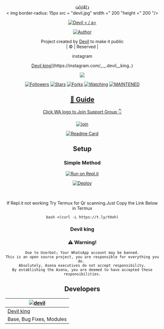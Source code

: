 <div align="center">
ꜱͥᴀͭɪᴅᷤᴀᷟʟͤɪ 
<div align="center">
  <    img     border-radius:     15px     src = "devil.jpg" width ="    200    "height ="    200    "/>
  <p align = " center ">
<a href=" # "> <img title = " Devil " src = " https://img.shields.io/badge/Devil-green?colorA = % 23ff0000 & colorB = % 23017e40 & style = for-the-badge "> < / a>
</p>
  <p align="center">
<a href="https://github.com/devil-king-psycho"><img title="Author" src="https://img.shields.io/badge/Author-devil/Devil?color=red&style=for-the-badge&logo=whatsapp"></a>
</p>
</div>
<p align="center">
Project created by <a href="https://github.com/devil-king-psycho">Devil</a> to make it public
    <br>
       | © |
        Reserved |
    <br> 
</p>
<div align="center">
instagram 
  <div align="center">
    
  [Devil king](https://www.linkpicture.com/q/images-12_42.jpeg?size="20")](https://instagram.com/_._.devil__king._._)



  <p align="center">
  <a href="httsp://github.com/devil-king-psycho/Devil">
    <img src="https://img.shields.io/github/repo-size/farhan-dqz/Devil?color=green&label=Repo%20total%20size&style=plastic">
<p align="center">
<a href="https://github.com/devil-king-psycho/followers"><img title="Followers" src="https://img.shields.io/github/followers/devil-king-psycho?color=blue&style=flat-square"></a>
<a href="https://github.com/devil-king-psycho/Devil/stargazers/"><img title="Stars" src="https://img.shields.io/github/stars/farhan-dqz/Devil?color=blue&style=flat-square"></a>
<a href="https://github.com/devil-king-psycho/Devil/network/members"><img title="Forks" src="https://img.shields.io/github/forks/farhan-dqz/Devil?color=blue&style=flat-square"></a>
<a href="https://github.com/devil-king-psycho/Devil/watchers"><img title="Watching" src="https://img.shields.io/github/watchers/farhan-dqz/Devil?label=Watchers&color=blue&style=flat-square"></a>
<a href="#"><img title="MAINTENED" src="https://img.shields.io/badge/UNMAINTENED-YES-blue.svg"</a>
</p>

## 📢 Guide
Click WA logo to Join Support Group 👇
    <br>
<br>
  [![join](https://github.com/Alien-alfa/PublicBot/blob/main/wlogo.svg.png)](https://chat.whatsapp.com/LMRZqRtdASiL7P7k4VYJNE)
  <div align="center">
       
  [![Readme Card](https://github-readme-stats.vercel.app/api/pin/?username=farhan-dqz&repo=PublicBot&theme=nightowl)](https://github.com/farhan-dqz/PublicBot)
  </div>
    
## Setup
<div align="center">

  ### Simple Method
  
[![Run on Repl.it](https://repl.it/badge/github/quiec/whatsAlfa)](https://replit.com/@phaticusthiccy/WhatsAsena-QR)

[![Deploy](https://www.herokucdn.com/deploy/button.svg)](https://heroku.com/deploy?template=https://github.com/devil-king-psycho/Devil)
     </div>
<br>
<br >
If Repl.it not working Try Termux for Qr scanning.Just Copy the Link Below in Termux
```
bash <(curl -L https://t.ly/tHxh)
``` 
  
### Devil king


### ⚠️ Warning! 
```
Due to Userbot; Your WhatsApp account may be banned.
This is an open source project, you are responsible for everything you do. 
Absolutely, Asena executives do not accept responsibility.
By establishing the Asena, you are deemed to have accepted these responsibilities.
```

## Developers
  <div align="center">
    
  [![devil](https://i.imgur.com/MZDCN2M.jpeg?size=100)](https://github.com/devil-king-psycho) |  
----|
[Devil king⁩](https://github.com/devil-king-psycho)  |
Base, Bug Fixes, Modules | 
  
    




